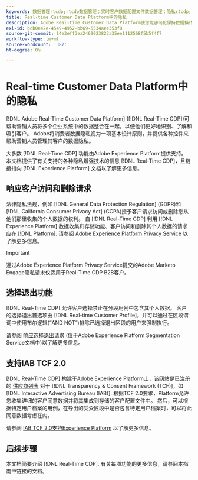 ```yaml
---
keywords: 数据管理rtcdp;rtcdp数据管理；实时客户数据配置文件数据管理；隐私rtcdp;rtcdp隐私
title: Real-time Customer Data Platform中的隐私
description: Adobe Real-time Customer Data Platform使您能够简化保持数据操作符合隐私法规的流程。
exl-id: bcb0e42e-4549-4952-bb69-5534aee353f8
source-git-commit: 14e3eff3ea2469023823a35ee1112568f5b5f4f7
workflow-type: tm+mt
source-wordcount: '387'
ht-degree: 0%

---
```


# Real-time Customer Data Platform中的隐私

[!DNL Adobe Real-Time Customer Data Platform] ([!DNL Real-Time CDP])可帮助营销人员将多个企业系统中的数据整合在一起，以便他们更好地识别、了解和吸引客户。 Adobe将消费者数据隐私视为一项基本设计原则，并提供各种控件来帮助营销人员管理其客户的数据隐私。

大多数 [!DNL Real-Time CDP] 功能由Adobe Experience Platform提供支持。 本文档提供了有关支持的各种隐私增强技术的信息 [!DNL Real-Time CDP]，且链接指向 [!DNL Experience Platform] 文档以了解更多信息。

## 响应客户访问和删除请求

法律隐私法规，例如 [!DNL General Data Protection Regulation] (GDPR)和 [!DNL California Consumer Privacy Act] (CCPA)授予客户请求访问或删除您从他们那里收集的个人数据的权利。 自 [!DNL Real-Time CDP] 利用 [!DNL Experience Platform] 数据收集和存储功能、客户访问和删除其个人数据的请求应在 [!DNL Platform]. 请参阅 [Adobe Experience Platform Privacy Service](../../privacy-service/home.md) 以了解更多信息。

>[!IMPORTANT]
>
> 通过Adobe Experience Platform Privacy Service提交的Adobe Marketo Engage隐私请求仅适用于Real-Time CDP B2B客户。

## 选择退出功能

[!DNL Real-Time CDP] 允许客户选择禁止在分段用例中包含其个人数据。 客户的选择退出首选项由 [!DNL Real-time Customer Profile]，并可以通过在区段谓词中使用布尔逻辑(“AND NOT”)排除已选择退出区段的用户来强制执行。

请参阅 [响应选择退出请求](../../segmentation/consents.md) (位于Adobe Experience Platform Segmentation Service文档中)以了解更多信息。

## 支持IAB TCF 2.0

[!DNL Real-Time CDP] 构建于Adobe Experience Platform上，该网站是已注册的 [供应商列表](https://iabeurope.eu/vendor-list-tcf-v2-0/) 对于 [!DNL Transparency & Consent Framework (TCF)]，如 [!DNL Interactive Advertising Bureau (IAB)]. 根据TCF 2.0要求，Platform允许您收集详细的客户同意数据并将其集成到存储的客户配置文件中。 然后，可以根据特定用户档案的用例，在导出的受众区段中是否包含特定用户档案时，可以将此同意数据考虑在内。

请参阅 [IAB TCF 2.0支持Experience Platform](../../landing/governance-privacy-security/consent/iab/overview.md) 以了解更多信息。

## 后续步骤

本文档简要介绍 [!DNL Real-Time CDP]. 有关每项功能的更多信息，请参阅本指南中链接的文档。

